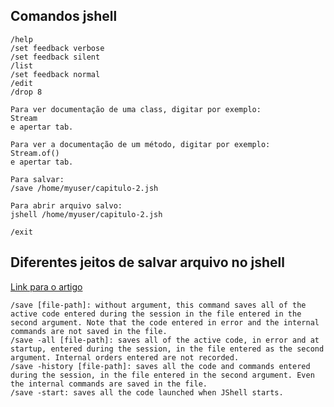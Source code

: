 ## Comandos jshell

```
/help
/set feedback verbose
/set feedback silent
/list
/set feedback normal
/edit
/drop 8

Para ver documentação de uma class, digitar por exemplo:
Stream
e apertar tab.

Para ver a documentação de um método, digitar por exemplo:
Stream.of()
e apertar tab.

Para salvar:
/save /home/myuser/capitulo-2.jsh

Para abrir arquivo salvo:
jshell /home/myuser/capitulo-2.jsh

/exit
```

## Diferentes jeitos de salvar arquivo no jshell

[Link para o artigo](https://www.tutorialspoint.com/how-to-save-the-current-jshell-session-in-java-9)  

```
/save [file-path]: without argument, this command saves all of the active code entered during the session in the file entered in the second argument. Note that the code entered in error and the internal commands are not saved in the file.
/save -all [file-path]: saves all of the active code, in error and at startup, entered during the session, in the file entered as the second argument. Internal orders entered are not recorded.
/save -history [file-path]: saves all the code and commands entered during the session, in the file entered in the second argument. Even the internal commands are saved in the file.
/save -start: saves all the code launched when JShell starts.
```
